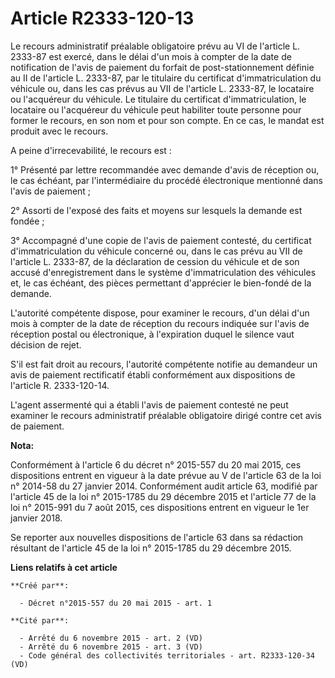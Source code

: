 # Article R2333-120-13

Le recours administratif préalable obligatoire prévu au VI de l'article L. 2333-87 est exercé, dans le délai d'un mois à
compter de la date de notification de l'avis de paiement du forfait de post-stationnement définie au II de l'article L.
2333-87, par le titulaire du certificat d'immatriculation du véhicule ou, dans les cas prévus au VII de l'article L. 2333-87,
le locataire ou l'acquéreur du véhicule. Le titulaire du certificat d'immatriculation, le locataire ou l'acquéreur du
véhicule peut habiliter toute personne pour former le recours, en son nom et pour son compte. En ce cas, le mandat est
produit avec le recours. 

A peine d'irrecevabilité, le recours est : 

1° Présenté par lettre recommandée avec demande d'avis de réception ou, le cas échéant, par l'intermédiaire du procédé
électronique mentionné dans l'avis de paiement ; 

2° Assorti de l'exposé des faits et moyens sur lesquels la demande est fondée ; 

3° Accompagné d'une copie de l'avis de paiement contesté, du certificat d'immatriculation du véhicule concerné ou, dans le
cas prévu au VII de l'article L. 2333-87, de la déclaration de cession du véhicule et de son accusé d'enregistrement dans le
système d'immatriculation des véhicules et, le cas échéant, des pièces permettant d'apprécier le bien-fondé de la demande. 

L'autorité compétente dispose, pour examiner le recours, d'un délai d'un mois à compter de la date de réception du recours
indiquée sur l'avis de réception postal ou électronique, à l'expiration duquel le silence vaut décision de rejet. 

S'il est fait droit au recours, l'autorité compétente notifie au demandeur un avis de paiement rectificatif établi
conformément aux dispositions de l'article R. 2333-120-14. 

L'agent assermenté qui a établi l'avis de paiement contesté ne peut examiner le recours administratif préalable obligatoire
dirigé contre cet avis de paiement.

**Nota:**

Conformément à l'article 6 du décret n° 2015-557 du 20 mai 2015, ces dispositions entrent en vigueur à la date prévue au V de
l'article 63 de la loi n° 2014-58 du 27 janvier 2014. Conformément audit article 63, modifié par l'article 45 de la loi n°
2015-1785 du 29 décembre 2015 et l'article 77 de la loi n° 2015-991 du 7 août 2015, ces dispositions entrent en vigueur le
1er janvier 2018. 

Se reporter aux nouvelles dispositions de l'article 63 dans sa rédaction résultant de l'article 45 de la loi n° 2015-1785 du
29 décembre 2015.

**Liens relatifs à cet article**

	**Créé par**:

	  - Décret n°2015-557 du 20 mai 2015 - art. 1

	**Cité par**:

	  - Arrêté du 6 novembre 2015 - art. 2 (VD)
	  - Arrêté du 6 novembre 2015 - art. 3 (VD)
	  - Code général des collectivités territoriales - art. R2333-120-34 (VD)
